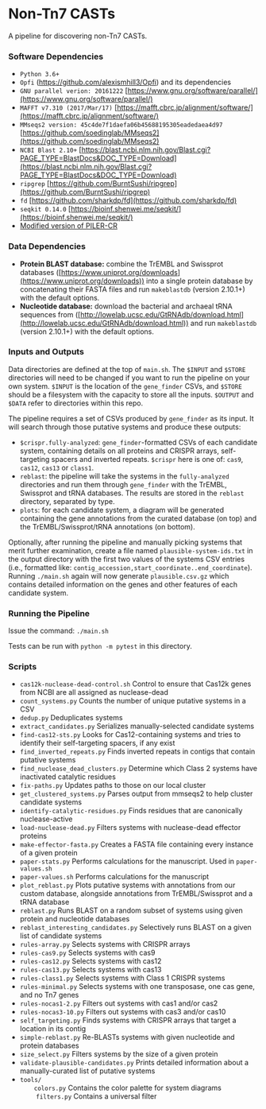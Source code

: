 # Non-Tn7 CASTs

A pipeline for discovering non-Tn7 CASTs.

### Software Dependencies

  - `Python 3.6+`  
  - `Opfi` (https://github.com/alexismhill3/Opfi) and its dependencies  
  - `GNU parallel verion: 20161222` [https://www.gnu.org/software/parallel/](https://www.gnu.org/software/parallel/)  
  - `MAFFT v7.310 (2017/Mar/17)` [https://mafft.cbrc.jp/alignment/software/](https://mafft.cbrc.jp/alignment/software/)  
  - `MMseqs2 version: 45c4de7f1daefa06b45688195305eadedaea4d97` [https://github.com/soedinglab/MMseqs2](https://github.com/soedinglab/MMseqs2)  
  - `NCBI Blast 2.10+` [https://blast.ncbi.nlm.nih.gov/Blast.cgi?PAGE_TYPE=BlastDocs&DOC_TYPE=Download](https://blast.ncbi.nlm.nih.gov/Blast.cgi?PAGE_TYPE=BlastDocs&DOC_TYPE=Download)  
  - `ripgrep` [https://github.com/BurntSushi/ripgrep](https://github.com/BurntSushi/ripgrep)  
  - `fd` [https://github.com/sharkdp/fd](https://github.com/sharkdp/fd)  
  - `seqkit 0.14.0` [https://bioinf.shenwei.me/seqkit/](https://bioinf.shenwei.me/seqkit/)
  - [Modified version of PILER-CR](/pilercr)

### Data Dependencies

  - **Protein BLAST database:** combine the TrEMBL and Swissprot databases ([https://www.uniprot.org/downloads](https://www.uniprot.org/downloads)) into a single protein database by concatenating their FASTA files and run `makeblastdb` (version 2.10.1+) with the default options.
  - **Nucleotide database:** download the bacterial and archaeal tRNA sequences from ([http://lowelab.ucsc.edu/GtRNAdb/download.html](http://lowelab.ucsc.edu/GtRNAdb/download.html)) and run `makeblastdb` (version 2.10.1+) with the default options.

### Inputs and Outputs

Data directories are defined at the top of `main.sh`. The `$INPUT` and `$STORE` directories will need to be changed if you want to run the pipeline on your own system. `$INPUT` is the location of the `gene_finder` CSVs, and `$STORE` should be a filesystem with the capacity to store all the inputs. `$OUTPUT` and `$DATA` refer to directories within this repo.

The pipeline requires a set of CSVs produced by `gene_finder` as its input. It will search through those putative systems and produce these outputs:
  - `$crispr.fully-analyzed`: `gene_finder`-formatted CSVs of each candidate system, containing details on all proteins and CRISPR arrays, self-targeting spacers and inverted repeats. `$crispr` here is one of: `cas9`, `cas12`, `cas13` or `class1`.
  - `reblast`: the pipeline will take the systems in the `fully-analyzed` directories and run them through `gene_finder` with the TrEMBL, Swissprot and tRNA databases. The results are stored in the `reblast` directory, separated by type.
  - `plots`: for each candidate system, a diagram will be generated containing the gene annotations from the curated database (on top) and the TrEMBL/Swissprot/tRNA annotations (on bottom).

Optionally, after running the pipeline and manually picking systems that merit further examination, create a file named `plausible-system-ids.txt` in the output directory with the first two values of the systems CSV entries (i.e., formatted like: `contig_accession,start_coordinate..end_coordinate`). Running `./main.sh` again will now generate `plausible.csv.gz` which contains detailed information on the genes and other features of each candidate system.

### Running the Pipeline

Issue the command: `./main.sh`  

Tests can be run with `python -m pytest` in this directory.  

### Scripts

  - `cas12k-nuclease-dead-control.sh` Control to ensure that Cas12k genes from NCBI are all assigned as nuclease-dead
  - `count_systems.py` Counts the number of unique putative systems in a CSV 
  - `dedup.py` Deduplicates systems  
  - `extract_candidates.py` Serializes manually-selected candidate systems
  - `find-cas12-sts.py` Looks for Cas12-containing systems and tries to identify their self-targeting spacers, if any exist
  - `find_inverted_repeats.py` Finds inverted repeats in contigs that contain putative systems
  - `find_nuclease_dead_clusters.py` Determine which Class 2 systems have inactivated catalytic residues
  - `fix-paths.py` Updates paths to those on our local cluster  
  - `get_clustered_systems.py` Parses output from mmseqs2 to help cluster candidate systems
  - `identify-catalytic-residues.py` Finds residues that are canonically nuclease-active  
  - `load-nuclease-dead.py` Filters systems with nuclease-dead effector proteins  
  - `make-effector-fasta.py` Creates a FASTA file containing every instance of a given protein  
  - `paper-stats.py` Performs calculations for the manuscript. Used in `paper-values.sh`  
  - `paper-values.sh` Performs calculations for the manuscript  
  - `plot_reblast.py` Plots putative systems with annotations from our custom database, alongside annotations from TrEMBL/Swissprot and a tRNA database  
  - `reblast.py` Runs BLAST on a random subset of systems using given protein and nucleotide databases  
  - `reblast_interesting_candidates.py` Selectively runs BLAST on a given list of candidate systems 
  - `rules-array.py` Selects systems with CRISPR arrays
  - `rules-cas9.py` Selects systems with cas9  
  - `rules-cas12.py` Selects systems with cas12  
  - `rules-cas13.py` Selects systems with cas13  
  - `rules-class1.py` Selects systems with Class 1 CRISPR systems  
  - `rules-minimal.py` Selects systems with one transposase, one cas gene, and no Tn7 genes
  - `rules-nocas1-2.py` Filters out systems with cas1 and/or cas2  
  - `rules-nocas3-10.py` Filters out systems with cas3 and/or cas10  
  - `self_targeting.py` Finds systems with CRISPR arrays that target a location in its contig  
  - `simple-reblast.py` Re-BLASTs systems with given nucleotide and protein databases
  - `size_select.py` Filters systems by the size of a given protein  
  - `validate-plausible-candidates.py` Prints detailed information about a manually-curated list of putative systems  
  - `tools/`  
    `colors.py` Contains the color palette for system diagrams  
    `filters.py` Contains a universal filter 
